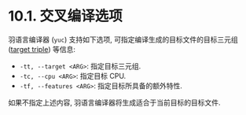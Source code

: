 # 10.1. 交叉编译选项

羽语言编译器 (`yuc`) 支持如下选项, 可指定编译生成的目标文件的目标三元组 ([target triple](https://clang.llvm.org/docs/CrossCompilation.html#target-triple)) 等信息:

* `-tt, --target <ARG>`: 指定目标三元组.
* `-tc, --cpu <ARG>`: 指定目标 CPU.
* `-tf, --features <ARG>`: 指定目标所具备的额外特性.

如果不指定上述内容, 羽语言编译器将生成适合于当前目标的目标文件.
